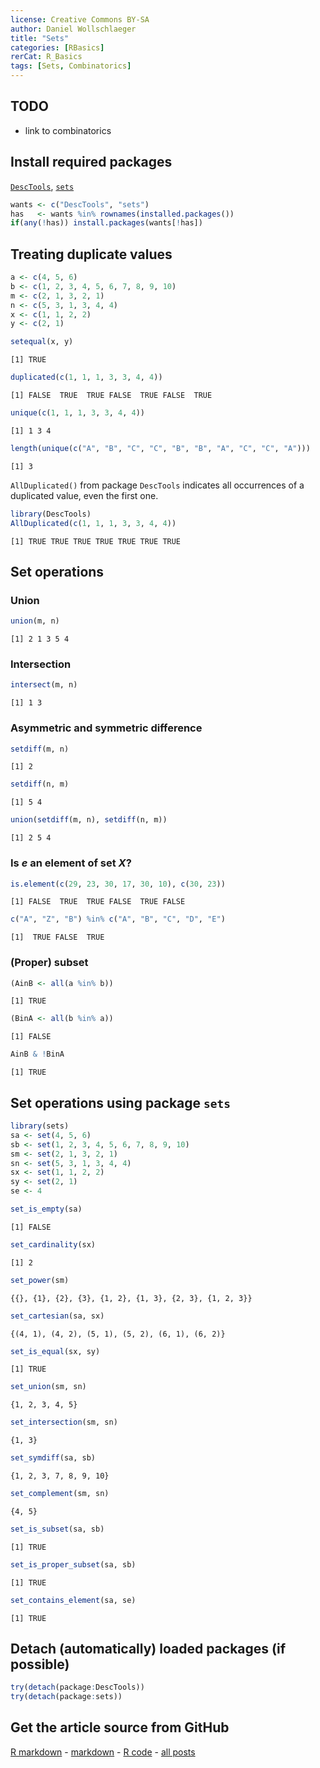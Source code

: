 ```yaml
---
license: Creative Commons BY-SA
author: Daniel Wollschlaeger
title: "Sets"
categories: [RBasics]
rerCat: R_Basics
tags: [Sets, Combinatorics]
---
```





TODO
-------------------------

 - link to combinatorics

Install required packages
-------------------------

[`DescTools`](http://cran.r-project.org/package=DescTools), [`sets`](http://cran.r-project.org/package=sets)


```r
wants <- c("DescTools", "sets")
has   <- wants %in% rownames(installed.packages())
if(any(!has)) install.packages(wants[!has])
```

Treating duplicate values
-------------------------


```r
a <- c(4, 5, 6)
b <- c(1, 2, 3, 4, 5, 6, 7, 8, 9, 10)
m <- c(2, 1, 3, 2, 1)
n <- c(5, 3, 1, 3, 4, 4)
x <- c(1, 1, 2, 2)
y <- c(2, 1)
```


```r
setequal(x, y)
```

```
[1] TRUE
```

```r
duplicated(c(1, 1, 1, 3, 3, 4, 4))
```

```
[1] FALSE  TRUE  TRUE FALSE  TRUE FALSE  TRUE
```

```r
unique(c(1, 1, 1, 3, 3, 4, 4))
```

```
[1] 1 3 4
```

```r
length(unique(c("A", "B", "C", "C", "B", "B", "A", "C", "C", "A")))
```

```
[1] 3
```

`AllDuplicated()` from package `DescTools` indicates all occurrences of a duplicated value, even the first one.


```r
library(DescTools)
AllDuplicated(c(1, 1, 1, 3, 3, 4, 4))
```

```
[1] TRUE TRUE TRUE TRUE TRUE TRUE TRUE
```

Set operations
-------------------------

### Union

```r
union(m, n)
```

```
[1] 2 1 3 5 4
```

### Intersection


```r
intersect(m, n)
```

```
[1] 1 3
```

### Asymmetric and symmetric difference


```r
setdiff(m, n)
```

```
[1] 2
```

```r
setdiff(n, m)
```

```
[1] 5 4
```

```r
union(setdiff(m, n), setdiff(n, m))
```

```
[1] 2 5 4
```

### Is $e$ an element of set $X$?


```r
is.element(c(29, 23, 30, 17, 30, 10), c(30, 23))
```

```
[1] FALSE  TRUE  TRUE FALSE  TRUE FALSE
```

```r
c("A", "Z", "B") %in% c("A", "B", "C", "D", "E")
```

```
[1]  TRUE FALSE  TRUE
```

### (Proper) subset


```r
(AinB <- all(a %in% b))
```

```
[1] TRUE
```

```r
(BinA <- all(b %in% a))
```

```
[1] FALSE
```

```r
AinB & !BinA
```

```
[1] TRUE
```

Set operations using package `sets`
-------------------------


```r
library(sets)
sa <- set(4, 5, 6)
sb <- set(1, 2, 3, 4, 5, 6, 7, 8, 9, 10)
sm <- set(2, 1, 3, 2, 1)
sn <- set(5, 3, 1, 3, 4, 4)
sx <- set(1, 1, 2, 2)
sy <- set(2, 1)
se <- 4

set_is_empty(sa)
```

```
[1] FALSE
```

```r
set_cardinality(sx)
```

```
[1] 2
```

```r
set_power(sm)
```

```
{{}, {1}, {2}, {3}, {1, 2}, {1, 3}, {2, 3}, {1, 2, 3}}
```

```r
set_cartesian(sa, sx)
```

```
{(4, 1), (4, 2), (5, 1), (5, 2), (6, 1), (6, 2)}
```

```r
set_is_equal(sx, sy)
```

```
[1] TRUE
```

```r
set_union(sm, sn)
```

```
{1, 2, 3, 4, 5}
```

```r
set_intersection(sm, sn)
```

```
{1, 3}
```

```r
set_symdiff(sa, sb)
```

```
{1, 2, 3, 7, 8, 9, 10}
```

```r
set_complement(sm, sn)
```

```
{4, 5}
```

```r
set_is_subset(sa, sb)
```

```
[1] TRUE
```

```r
set_is_proper_subset(sa, sb)
```

```
[1] TRUE
```

```r
set_contains_element(sa, se)
```

```
[1] TRUE
```

Detach (automatically) loaded packages (if possible)
-------------------------


```r
try(detach(package:DescTools))
try(detach(package:sets))
```

Get the article source from GitHub
----------------------------------------------

[R markdown](https://github.com/dwoll/RExRepos/raw/master/Rmd/sets.Rmd) - [markdown](https://github.com/dwoll/RExRepos/raw/master/md/sets.md) - [R code](https://github.com/dwoll/RExRepos/raw/master/R/sets.R) - [all posts](https://github.com/dwoll/RExRepos/)

